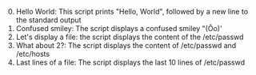0. Hello World: This script prints "Hello, World", followed by a new line to the standard output
1. Confused smiley: The script displays a confused smiley "(Ôo)'
2. Let's display a file: the script displays the content of the /etc/passwd
3. What about 2?: The script displays the content of /etc/passwd and /etc/hosts
4. Last lines of a file: The script displays the last 10 lines of /etc/passwd
